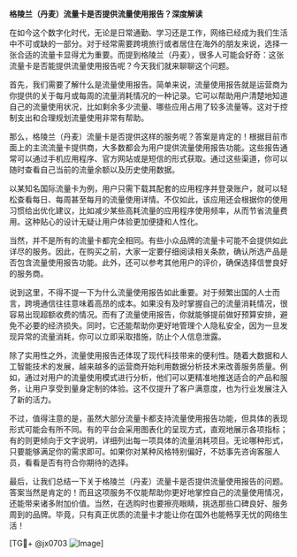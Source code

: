 **格陵兰（丹麦）流量卡是否提供流量使用报告？深度解读**

在如今这个数字化时代，无论是日常通勤、学习还是工作，网络已经成为我们生活中不可或缺的一部分。对于经常需要跨境旅行或者居住在海外的朋友来说，选择一张合适的流量卡显得尤为重要。而提到格陵兰（丹麦），很多人可能会好奇：这张流量卡是否能提供流量使用报告呢？今天我们就来聊聊这个问题。

首先，我们需要了解什么是流量使用报告。简单来说，流量使用报告就是运营商为你提供的关于每月或每周的流量消耗情况的一种记录。它可以帮助用户清楚地知道自己的流量使用状况，比如剩余多少流量、哪些应用占用了较多流量等。这对于控制支出和合理规划流量使用非常有帮助。

那么，格陵兰（丹麦）流量卡是否提供这样的服务呢？答案是肯定的！根据目前市面上的主流流量卡提供商，大多数都会为用户提供流量使用报告功能。这些报告通常可以通过手机应用程序、官方网站或是短信的形式获取。通过这些渠道，你可以随时查看自己当前的流量余额以及历史使用数据。

以某知名国际流量卡为例，用户只需下载其配套的应用程序并登录账户，就可以轻松查看每日、每周甚至每月的流量使用详情。不仅如此，该应用还会根据你的使用习惯给出优化建议，比如减少某些高耗流量的应用程序使用频率，从而节省流量费用。这种贴心的设计无疑让用户体验更加便捷和人性化。

当然，并不是所有的流量卡都完全相同。有些小众品牌的流量卡可能不会提供如此详尽的服务。因此，在购买之前，大家一定要仔细阅读相关条款，确认所选产品是否包含流量使用报告功能。此外，还可以参考其他用户的评价，确保选择信誉良好的服务商。

说到这里，不得不提一下为什么流量使用报告如此重要。对于频繁出国的人士而言，跨境通信往往意味着高昂的成本。如果没有及时掌握自己的流量消耗情况，很容易出现超额收费的情况。而有了流量使用报告，你就能够提前做好预算安排，避免不必要的经济损失。同时，它还能帮助你更好地管理个人隐私安全，因为一旦发现异常的流量消耗，你可以立即采取措施，防止个人信息泄露。

除了实用性之外，流量使用报告还体现了现代科技带来的便利性。随着大数据和人工智能技术的发展，越来越多的运营商开始利用数据分析技术来改善服务质量。例如，通过对用户的流量使用模式进行分析，他们可以更精准地推送适合的产品和服务，让用户享受到量身定制的体验。这不仅提升了客户满意度，也为行业发展注入了新的活力。

不过，值得注意的是，虽然大部分流量卡都支持流量使用报告功能，但具体的表现形式可能会有所不同。有的平台会采用图表化的呈现方式，直观地展示各项指标；有的则更倾向于文字说明，详细列出每一项具体的流量消耗项目。无论哪种形式，只要能够满足你的需求即可。如果你对某种风格特别偏好，不妨事先咨询客服人员，看看是否有符合你期待的选择。

最后，让我们总结一下关于格陵兰（丹麦）流量卡是否提供流量使用报告的问题。答案当然是肯定的！而且这项服务不仅能帮助你更好地掌控自己的流量使用情况，还能带来诸多附加价值。当然，在选购时也要擦亮眼睛，挑选那些口碑良好、服务周到的品牌。毕竟，只有真正优质的流量卡才能让你在国外也能畅享无忧的网络生活！

[TG💪+ @jx0703 ![Image](https://github.com/user-attachments/assets/dbca1d08-cadb-493c-b0ec-ad6f7a83f270)]